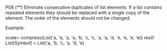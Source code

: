 P08 (**) Eliminate consecutive duplicates of list elements.
If a list contains repeated elements they should be replaced with a single copy of the element. The order of the elements should not be changed.

Example:

scala> compress(List('a, 'a, 'a, 'a, 'b, 'c, 'c, 'a, 'a, 'd, 'e, 'e, 'e, 'e))
res0: List[Symbol] = List('a, 'b, 'c, 'a, 'd, 'e)
